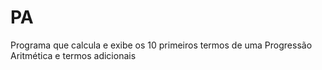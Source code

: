 # PA
Programa que calcula e exibe os 10 primeiros termos de uma Progressão Aritmética e termos adicionais
